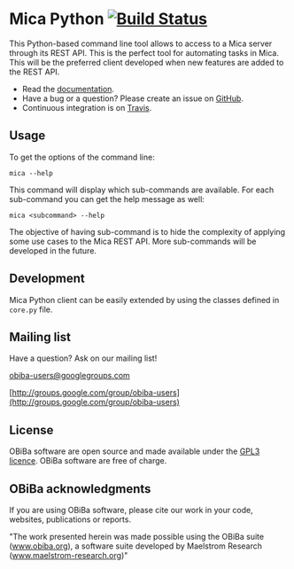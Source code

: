 # Mica Python [![Build Status](https://travis-ci.org/obiba/mica-python-client.svg?branch=master)](https://travis-ci.org/obiba/mica-python-client)

This Python-based command line tool allows to access to a Mica server through its REST API. This is the perfect tool
for automating tasks in Mica. This will be the preferred client developed when new features are added to the REST API.

* Read the [documentation](http://micadoc.obiba.org).
* Have a bug or a question? Please create an issue on [GitHub](https://github.com/obiba/mica-python-client/issues).
* Continuous integration is on [Travis](https://travis-ci.org/obiba/mica-python-client).

## Usage

To get the options of the command line:

```
mica --help
```

This command will display which sub-commands are available. For each sub-command you can get the help message as well:

```
mica <subcommand> --help
```

The objective of having sub-command is to hide the complexity of applying some use cases to the Mica REST API. More
sub-commands will be developed in the future.

## Development

Mica Python client can be easily extended by using the classes defined in `core.py` file.

## Mailing list

Have a question? Ask on our mailing list!

obiba-users@googlegroups.com

[http://groups.google.com/group/obiba-users](http://groups.google.com/group/obiba-users)

## License

OBiBa software are open source and made available under the [GPL3 licence](http://www.obiba.org/pages/license/). OBiBa software are free of charge.

## OBiBa acknowledgments

If you are using OBiBa software, please cite our work in your code, websites, publications or reports.

"The work presented herein was made possible using the OBiBa suite (www.obiba.org), a  software suite developed by Maelstrom Research (www.maelstrom-research.org)"
